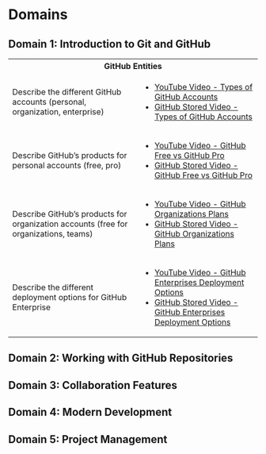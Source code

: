 # Domains
## Domain 1: Introduction to Git and GitHub
<table>
    <tr>
        <th colspan="2" style="text-align: center;">GitHub Entities</th>
    </tr>
    <tr>
        <td>
            Describe the different GitHub accounts (personal, organization, enterprise)
        </td>
        <td>
            <ul>
                <li>
                    <a href="https://www.youtube.com/watch?v=UAK7iE6W_30">
                    YouTube Video - Types of GitHub Accounts
                    </a>
                </li>
                <li>
                    <a href="/Domains/Domain-1-Introduction-to-Git-and-GitHub/Videos/Github-Types-of-GitHub-Accounts-UAK7iE6W_30.mkv">
                    GitHub Stored Video - Types of GitHub Accounts
                    </a>
                </li>
            </ul>
        </td>
    </tr>
    <tr>
        <td>
            Describe GitHub’s products for personal accounts (free, pro)
        </td>
        <td>
            <ul>
                <li>
                    <a href="https://www.youtube.com/watch?v=bCWujeixSK0">YouTube Video - GitHub Free vs GitHub Pro</a>
                </li>
                <li>
                    <a href="/Domains/Domain-1-Introduction-to-Git-and-GitHub/Videos/Github-GitHub-Free-vs-GitHub-Pro-bCWujeixSK0.mkv">GitHub Stored Video - GitHub Free vs GitHub Pro</a>
                </li>
            </ul>
        </td>
    </tr>
    <tr>
        <td>
            Describe GitHub’s products for organization accounts (free for organizations, teams)
        </td>
        <td>
            <ul>
                <li>
                    <a href="https://www.youtube.com/watch?v=gUUNtEB2YQg">
                        YouTube Video - GitHub Organizations Plans
                    </a>
                </li>
                <li>
                    <a href="/Domains/Domain-1-Introduction-to-Git-and-GitHub/Videos/Github-GitHub-Organizations-Plans-gUUNtEB2YQg.mkv">
                        GitHub Stored Video - GitHub Organizations Plans
                    </a>
                </li>
            </ul>
        </td>
    </tr>
    <tr>
        <td>
            Describe the different deployment options for GitHub Enterprise
        </td>
        <td>
            <ul>
                <li>
                    <a href="https://www.youtube.com/watch?v=LQe1OD6UkiY&t=3s">
                    YouTube Video - GitHub Enterprises Deployment Options
                    </a>
                </li>
                <li>
                    <a href="/Domains/Domain-1-Introduction-to-Git-and-GitHub/Videos/Github-GitHub-Enterprises-Deployment-Options-LQe1OD6UkiY.mkv">
                    GitHub Stored Video - GitHub Enterprises Deployment Options
                    </a>
                </li>
            </ul>
        </td>
    </tr>
</table>

## Domain 2: Working with GitHub Repositories

## Domain 3: Collaboration Features

## Domain 4: Modern Development

## Domain 5: Project Management